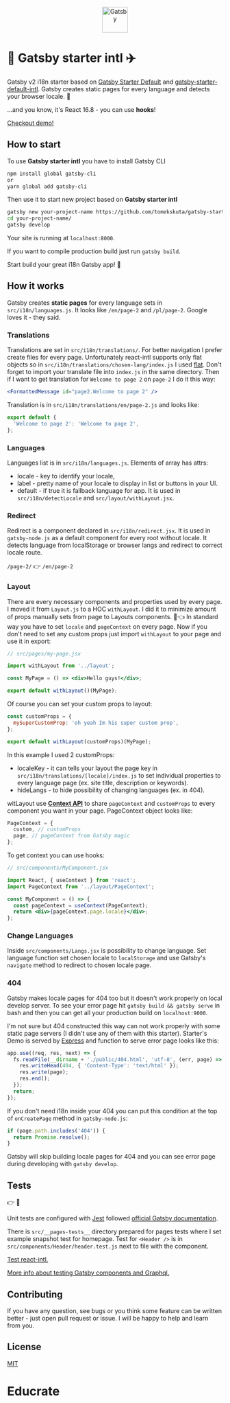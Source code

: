 <p align="center">
  <a href="https://www.gatsbyjs.org">
    <img alt="Gatsby" src="https://www.gatsbyjs.org/monogram.svg" width="60" />
  </a>
</p>

# :bullettrain_side: Gatsby starter intl :airplane:

Gatsby v2 i18n starter based on [Gatsby Starter Default](https://github.com/gatsbyjs/gatsby-starter-default) and [gatsby-starter-default-intl](https://github.com/wiziple/gatsby-starter-default-intl).
Gatsby creates static pages for every language and detects your browser locale. :guitar:

...and you know, it's React 16.8 - you can use **hooks**!

[Checkout demo!](https://gatsby-starter-intl.tomekskuta.pl/)

## How to start

To use **Gatsby starter intl** you have to install Gatsby CLI

```sh
npm install global gatsby-cli
or
yarn global add gatsby-cli
```

Then use it to start new project based on **Gatsby starter intl**

```sh
gatsby new your-project-name https://github.com/tomekskuta/gatsby-starter-intl
cd your-project-name/
gatsby develop
```

Your site is running at `localhost:8000`.

If you want to compile production build just run `gatsby build`.

Start build your great i18n Gatsby app! :rocket:

## How it works

Gatsby creates **static pages** for every language sets in `src/i18n/languages.js`.
It looks like `/en/page-2` and `/pl/page-2`. Google loves it - they said.

### Translations

Translations are set in `src/i18n/translations/`. For better navigation I prefer create files for every page. Unfortunately react-intl supports only flat objects so in `src/i18n/translations/chosen-lang/index.js` I used [flat](https://github.com/hughsk/flat). Don't forget to import your translate file into `index.js` in the same directory.
Then if I want to get translation for `Welcome to page 2` on `page-2` I do it this way:

```jsx
<FormattedMessage id="page2.Welcome to page 2" />
```

Translation is in `src/i18n/translations/en/page-2.js` and looks like:

```js
export default {
  'Welcome to page 2': 'Welcome to page 2',
};
```

### Languages

Languages list is in `src/i18n/languages.js`. Elements of array has attrs:

- locale - key to identify your locale,
- label - pretty name of your locale to display in list or buttons in your UI.
- default - if true it is fallback language for app. It is used in `src/i18n/detectLocale` and `src/layout/withLayout.jsx`.

### Redirect

Redirect is a component declared in `src/i18n/redirect.jsx`.
It is used in `gatsby-node.js` as a default component for every root without locale.
It detects language from localStorage or browser langs and redirect to correct locale route.

`/page-2/` :point_right: `/en/page-2`

### Layout

There are every necessary components and properties used by every page. I moved it from `Layout.js` to a HOC `withLayout`. I did it to minimize amount of props manually sets from page to Layouts components. :boy::point_left:
In standard way you have to set `locale` and `pageContext` on every page. Now if you don't need to set any custom props just import `withLayout` to your page and use it in export:

```jsx
// src/pages/my-page.jsx

import withLayout from '../layout';

const MyPage = () => <div>Hello guys!</div>;

export default withLayout()(MyPage);
```

Of course you can set your custom props to layout:

```jsx
const customProps = {
  mySuperCustomProp: 'oh yeah Im his super custom prop',
};

export default withLayout(customProps)(MyPage);
```

In this example I used 2 customProps:

- localeKey - it can tells your layout the page key in `src/i18n/translations/[locale]/index.js` to set individual properties to every language page (ex. site title, description or keywords).
- hideLangs - to hide possibility of changing languages (ex. in 404).

witLayout use [**Context API**](https://reactjs.org/docs/context.html) to share `pageContext` and `customProps` to every component you want in your page.
PageContext object looks like:

```js
PageContext = {
  custom, // customProps
  page, // pageContext from Gatsby magic
};
```

To get context you can use hooks:

```jsx
// src/components/MyComponent.jsx

import React, { useContext } from 'react';
import PageContext from '../layout/PageContext';

const MyComponent = () => {
  const pageContext = useContext(PageContext);
  return <div>{pageContext.page.locale}</div>;
};
```

### Change Languages

Inside `src/components/Langs.jsx` is possibility to change language.
Set language function set chosen locale to `localStorage` and use Gatsby's `navigate` method to redirect to chosen locale page.

### 404

Gatsby makes locale pages for 404 too but it doesn't work properly on local develop server.
To see your error page hit `gatsby build && gatsby serve` in bash and then you can get all your production build on `localhost:9000`.

I'm not sure but 404 constructed this way can not work properly with some static page servers (I didn't use any of them with this starter). Starter's Demo is served by [Express](https://expressjs.com/) and function to serve error page looks like this:

```js
app.use((req, res, next) => {
  fs.readFile(__dirname + './public/404.html', 'utf-8', (err, page) => {
    res.writeHead(404, { 'Content-Type': 'text/html' });
    res.write(page);
    res.end();
  });
  return;
});
```

If you don't need i18n inside your 404 you can put this condition at the top of `onCreatePage` method in `gatsby-node.js`:

```js
if (page.path.includes('404')) {
  return Promise.resolve();
}
```

Gatsby will skip building locale pages for 404 and you can see error page during developing with `gatsby develop`.

## Tests

:point_right: :bug:

Unit tests are configured with [Jest](https://jestjs.io/) followed [official Gatsby documentation](https://www.gatsbyjs.org/docs/unit-testing/).

There is `src/__pages-tests__` directory prepared for pages tests where I set example snapshot test for homepage.
Test for `<Header />` is in `src/components/Header/header.test.js` next to file with the component.

[Test react-intl.](https://github.com/yahoo/react-intl/wiki/Testing-with-React-Intl#jest)

[More info about testing Gatsby components and Graphql.](https://github.com/gatsbyjs/gatsby/blob/master/docs/docs/testing-components-with-graphql.md)

## Contributing

If you have any question, see bugs or you think some feature can be written better - just open pull request or issue. I will be happy to help and learn from you.

## License

[MIT](https://opensource.org/licenses/MIT)
# Educrate
